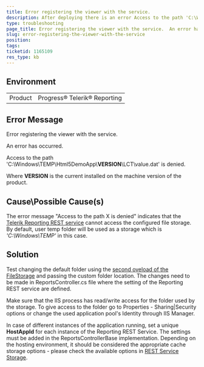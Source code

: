 ```yaml
---
title: Error registering the viewer with the service.
description: After deploying there is an error Access to the path 'C:\Windows\TEMP\Html5DemoApp\<VERSION>\LCT\value.dat' is denied.
type: troubleshooting
page_title: Error registering the viewer with the service.  An error has occurred.  Access to the path 'C:\Windows\TEMP\Html5DemoApp\<VERSION>\LCT\value.dat' is denied.
slug: error-registering-the-viewer-with-the-service
position: 
tags: 
ticketid: 1165109
res_type: kb
---
```


## Environment
<table>
	<tr>
		<td>Product</td>
		<td>Progress® Telerik® Reporting </td>
	</tr>
</table>


## Error Message
Error registering the viewer with the service. 

An error has occurred. 

Access to the path 'C:\Windows\TEMP\Html5DemoApp\\**VERSION**\LCT\value.dat' is denied.

Where **VERSION** is the current installed on the machine version of the product.

## Cause\Possible Cause(s)
The error message "Access to the path X is denied" indicates that the [Telerik Reporting REST service](https://docs.telerik.com/reporting/telerik-reporting-rest-conception) cannot access the configured file storage. By default, user temp folder will be used as a storage which is *'C:\Windows\TEMP'* in this case. 

## Solution
Test changing the default folder using the [second oveload of the FileStorage](https://docs.telerik.com/reporting/m-telerik-reporting-cache-file-filestorage--ctor-1) and passing the custom folder location. The changes need to be made in ReportsController.cs file where the setting of the Reporting REST service are defined.

Make sure that the IIS process has read/write access for the folder used by the storage. To give access to the folder go to Properties - Sharing|Security options or change the used application pool's Identity through IIS Manager.

In case of different instances of the application running, set a unique **HostAppId** for each instance of the Reporting REST Service. The settings must be added in the ReportsControllerBase implementation.
Depending on the hosting environment, it should be considered the appropriate cache storage options - please check the available options in [REST Service Storage](https://docs.telerik.com/reporting/telerik-reporting-rest-service-storage).
